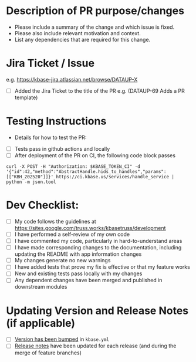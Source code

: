 # Description of PR purpose/changes

-   Please include a summary of the change and which issue is fixed. 
-   Please also include relevant motivation and context.
-   List any dependencies that are required for this change.

# Jira Ticket / Issue

e.g. <https://kbase-jira.atlassian.net/browse/DATAUP-X>

-   [ ] Added the Jira Ticket to the title of the PR e.g. (DATAUP-69 Adds a PR template)

# Testing Instructions

-   Details for how to test the PR: 
-   [ ] Tests pass in github actions and locally
-   [ ] After deployment of the PR on CI, the following code block passes
```
curl -X POST -H "Authorization: $KBASE_TOKEN_CI" -d '{"id":42,"method":"AbstractHandle.hids_to_handles","params":[["KBH_202520"]]}' https://ci.kbase.us/services/handle_service | python -m json.tool
```

# Dev Checklist:

-   [ ] My code follows the guidelines at <https://sites.google.com/truss.works/kbasetruss/development>
-   [ ] I have performed a self-review of my own code
-   [ ] I have commented my code, particularly in hard-to-understand areas
-   [ ] I have made corresponding changes to the documentation, including updating the README with app information changes
-   [ ] My changes generate no new warnings
-   [ ] I have added tests that prove my fix is effective or that my feature works
-   [ ] New and existing tests pass locally with my changes
-   [ ] Any dependent changes have been merged and published in downstream modules

# Updating Version and Release Notes (if applicable)

-   [ ] [Version has been bumped](https://semver.org/) in `kbase.yml`
-   [ ] [Release notes](/RELEASE_NOTES.md) have been updated for each release (and during the merge of feature branches)
